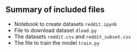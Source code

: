 ## Summary of included files

- Notebook to create datasets `reddit.ipynb`
-  File to download dataset `dload.py`
- The datasets `reddit.csv` and `reddit_subset.csv`
- The file to train the model `train.py`
